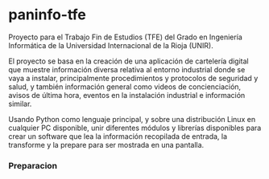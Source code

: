 # paninfo-tfe
Proyecto para el Trabajo Fin de Estudios (TFE)  del Grado en Ingeniería Informática de la Universidad Internacional de la Rioja (UNIR).

El proyecto se basa en la creación de una aplicación de cartelería digital que muestre información diversa relativa al entorno industrial donde se vaya a instalar, principalmente procedimientos y protocolos de seguridad y salud, y también información general como videos de concienciación, avisos de última hora, eventos en la instalación industrial e información similar.

Usando Python como lenguaje principal, y sobre una distribución Linux en cualquier PC disponible, unir diferentes módulos y librerías disponibles para crear un software que lea la información recopilada de entrada, la transforme y la prepare para ser mostrada en una pantalla.

### Preparacion